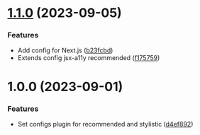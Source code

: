 # [1.1.0](https://github.com/palastri/eslint-plugin-react/compare/v1.0.0...v1.1.0) (2023-09-05)


### Features

* Add config for Next.js ([b23fcbd](https://github.com/palastri/eslint-plugin-react/commit/b23fcbd1f474a2a3e171e4e072d307bebfe6159e))
* Extends config jsx-a11y recommended ([f175759](https://github.com/palastri/eslint-plugin-react/commit/f17575964d91aa3c4922e8d8828038d22f586329))

# 1.0.0 (2023-09-01)


### Features

* Set configs plugin for recommended and stylistic ([d4ef892](https://github.com/palastri/eslint-plugin-react/commit/d4ef8926246bac83eec90fdd693578fe682fea6a))
